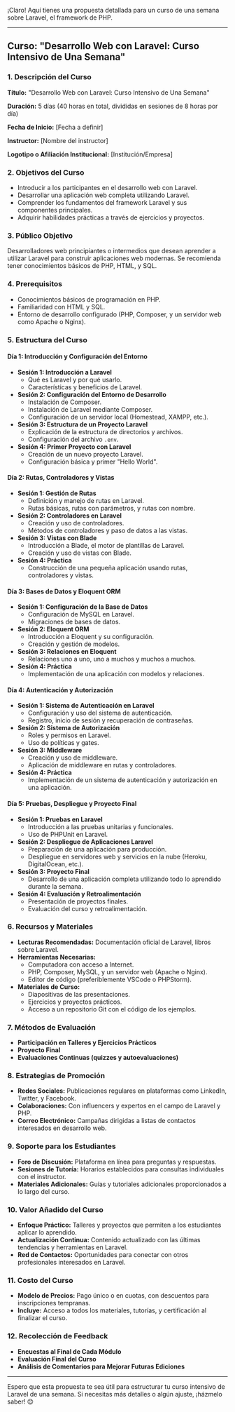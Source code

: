 ¡Claro! Aquí tienes una propuesta detallada para un curso de una semana sobre Laravel, el framework de PHP.

---

## Curso: "Desarrollo Web con Laravel: Curso Intensivo de Una Semana"

### 1. Descripción del Curso
**Título:** "Desarrollo Web con Laravel: Curso Intensivo de Una Semana"

**Duración:** 5 días (40 horas en total, divididas en sesiones de 8 horas por día)

**Fecha de Inicio:** [Fecha a definir]

**Instructor:** [Nombre del instructor]

**Logotipo o Afiliación Institucional:** [Institución/Empresa]

### 2. Objetivos del Curso
- Introducir a los participantes en el desarrollo web con Laravel.
- Desarrollar una aplicación web completa utilizando Laravel.
- Comprender los fundamentos del framework Laravel y sus componentes principales.
- Adquirir habilidades prácticas a través de ejercicios y proyectos.

### 3. Público Objetivo
Desarrolladores web principiantes o intermedios que desean aprender a utilizar Laravel para construir aplicaciones web modernas. Se recomienda tener conocimientos básicos de PHP, HTML, y SQL.

### 4. Prerequisitos
- Conocimientos básicos de programación en PHP.
- Familiaridad con HTML y SQL.
- Entorno de desarrollo configurado (PHP, Composer, y un servidor web como Apache o Nginx).

### 5. Estructura del Curso

#### **Día 1: Introducción y Configuración del Entorno**
- **Sesión 1: Introducción a Laravel**
  - Qué es Laravel y por qué usarlo.
  - Características y beneficios de Laravel.
- **Sesión 2: Configuración del Entorno de Desarrollo**
  - Instalación de Composer.
  - Instalación de Laravel mediante Composer.
  - Configuración de un servidor local (Homestead, XAMPP, etc.).
- **Sesión 3: Estructura de un Proyecto Laravel**
  - Explicación de la estructura de directorios y archivos.
  - Configuración del archivo `.env`.
- **Sesión 4: Primer Proyecto con Laravel**
  - Creación de un nuevo proyecto Laravel.
  - Configuración básica y primer "Hello World".

#### **Día 2: Rutas, Controladores y Vistas**
- **Sesión 1: Gestión de Rutas**
  - Definición y manejo de rutas en Laravel.
  - Rutas básicas, rutas con parámetros, y rutas con nombre.
- **Sesión 2: Controladores en Laravel**
  - Creación y uso de controladores.
  - Métodos de controladores y paso de datos a las vistas.
- **Sesión 3: Vistas con Blade**
  - Introducción a Blade, el motor de plantillas de Laravel.
  - Creación y uso de vistas con Blade.
- **Sesión 4: Práctica**
  - Construcción de una pequeña aplicación usando rutas, controladores y vistas.

#### **Día 3: Bases de Datos y Eloquent ORM**
- **Sesión 1: Configuración de la Base de Datos**
  - Configuración de MySQL en Laravel.
  - Migraciones de bases de datos.
- **Sesión 2: Eloquent ORM**
  - Introducción a Eloquent y su configuración.
  - Creación y gestión de modelos.
- **Sesión 3: Relaciones en Eloquent**
  - Relaciones uno a uno, uno a muchos y muchos a muchos.
- **Sesión 4: Práctica**
  - Implementación de una aplicación con modelos y relaciones.

#### **Día 4: Autenticación y Autorización**
- **Sesión 1: Sistema de Autenticación en Laravel**
  - Configuración y uso del sistema de autenticación.
  - Registro, inicio de sesión y recuperación de contraseñas.
- **Sesión 2: Sistema de Autorización**
  - Roles y permisos en Laravel.
  - Uso de políticas y gates.
- **Sesión 3: Middleware**
  - Creación y uso de middleware.
  - Aplicación de middleware en rutas y controladores.
- **Sesión 4: Práctica**
  - Implementación de un sistema de autenticación y autorización en una aplicación.

#### **Día 5: Pruebas, Despliegue y Proyecto Final**
- **Sesión 1: Pruebas en Laravel**
  - Introducción a las pruebas unitarias y funcionales.
  - Uso de PHPUnit en Laravel.
- **Sesión 2: Despliegue de Aplicaciones Laravel**
  - Preparación de una aplicación para producción.
  - Despliegue en servidores web y servicios en la nube (Heroku, DigitalOcean, etc.).
- **Sesión 3: Proyecto Final**
  - Desarrollo de una aplicación completa utilizando todo lo aprendido durante la semana.
- **Sesión 4: Evaluación y Retroalimentación**
  - Presentación de proyectos finales.
  - Evaluación del curso y retroalimentación.

### 6. Recursos y Materiales
- **Lecturas Recomendadas:** Documentación oficial de Laravel, libros sobre Laravel.
- **Herramientas Necesarias:**
  - Computadora con acceso a Internet.
  - PHP, Composer, MySQL, y un servidor web (Apache o Nginx).
  - Editor de código (preferiblemente VSCode o PHPStorm).
- **Materiales de Curso:**
  - Diapositivas de las presentaciones.
  - Ejercicios y proyectos prácticos.
  - Acceso a un repositorio Git con el código de los ejemplos.

### 7. Métodos de Evaluación
- **Participación en Talleres y Ejercicios Prácticos**
- **Proyecto Final**
- **Evaluaciones Continuas (quizzes y autoevaluaciones)**

### 8. Estrategias de Promoción
- **Redes Sociales:** Publicaciones regulares en plataformas como LinkedIn, Twitter, y Facebook.
- **Colaboraciones:** Con influencers y expertos en el campo de Laravel y PHP.
- **Correo Electrónico:** Campañas dirigidas a listas de contactos interesados en desarrollo web.

### 9. Soporte para los Estudiantes
- **Foro de Discusión:** Plataforma en línea para preguntas y respuestas.
- **Sesiones de Tutoría:** Horarios establecidos para consultas individuales con el instructor.
- **Materiales Adicionales:** Guías y tutoriales adicionales proporcionados a lo largo del curso.

### 10. Valor Añadido del Curso
- **Enfoque Práctico:** Talleres y proyectos que permiten a los estudiantes aplicar lo aprendido.
- **Actualización Continua:** Contenido actualizado con las últimas tendencias y herramientas en Laravel.
- **Red de Contactos:** Oportunidades para conectar con otros profesionales interesados en Laravel.

### 11. Costo del Curso
- **Modelo de Precios:** Pago único o en cuotas, con descuentos para inscripciones tempranas.
- **Incluye:** Acceso a todos los materiales, tutorías, y certificación al finalizar el curso.

### 12. Recolección de Feedback
- **Encuestas al Final de Cada Módulo**
- **Evaluación Final del Curso**
- **Análisis de Comentarios para Mejorar Futuras Ediciones**

---

Espero que esta propuesta te sea útil para estructurar tu curso intensivo de Laravel de una semana. Si necesitas más detalles o algún ajuste, ¡házmelo saber! 😊